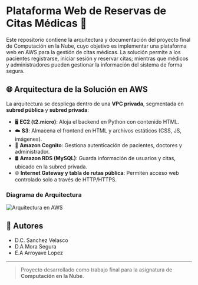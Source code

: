 # Plataforma Web de Reservas de Citas Médicas 🏥

Este repositorio contiene la arquitectura y documentación del proyecto final de Computación en la Nube, cuyo objetivo es implementar una plataforma web en AWS para la gestión de citas médicas. La solución permite a los pacientes registrarse, iniciar sesión y reservar citas; mientras que médicos y administradores pueden gestionar la información del sistema de forma segura.

## 🌐 Arquitectura de la Solución en AWS

La arquitectura se despliega dentro de una **VPC privada**, segmentada en **subred pública** y **subred privada**:

- 🖥️ **EC2 (t2.micro)**: Aloja el backend en Python con contenido HTML.
- ☁️ **S3**: Almacena el frontend en HTML y archivos estáticos (CSS, JS, imágenes).
- 🔐 **Amazon Cognito**: Gestiona autenticación de pacientes, doctores y administrador.
- 🛢️ **Amazon RDS (MySQL)**: Guarda información de usuarios y citas, ubicado en la subred privada.
- 🌐 **Internet Gateway y tabla de rutas pública**: Permiten acceso web controlado solo a través de HTTP/HTTPS.

### Diagrama de Arquitectura

![Arquitectura en AWS](source/arquitectura_aws.png)

## 👤 Autores

- D.C. Sanchez Velasco  
- D.A Mora Segura  
- E.A Arroyave Lopez

---

> Proyecto desarrollado como trabajo final para la asignatura de **Computación en la Nube**.

